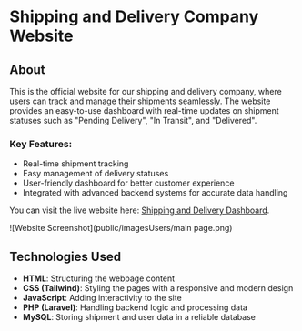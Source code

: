 # Shipping and Delivery Company Website

## About

This is the official website for our shipping and delivery company, where users can track and manage their shipments seamlessly. The website provides an easy-to-use dashboard with real-time updates on shipment statuses such as "Pending Delivery", "In Transit", and "Delivered".

### Key Features:
- Real-time shipment tracking
- Easy management of delivery statuses
- User-friendly dashboard for better customer experience
- Integrated with advanced backend systems for accurate data handling

You can visit the live website here: [Shipping and Delivery Dashboard](https://jihadlyx.infinityfreeapp.com/dashboard/9).

![Website Screenshot](public/imagesUsers/main page.png)

## Technologies Used

- **HTML**: Structuring the webpage content
- **CSS (Tailwind)**: Styling the pages with a responsive and modern design
- **JavaScript**: Adding interactivity to the site
- **PHP (Laravel)**: Handling backend logic and processing data
- **MySQL**: Storing shipment and user data in a reliable database
